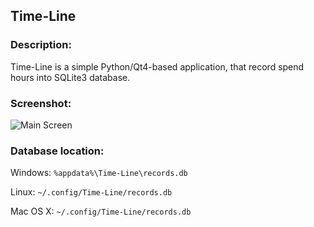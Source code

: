 Time-Line
-----------

### Description:
Time-Line is a simple Python/Qt4-based application, that record spend hours
into SQLite3 database.

### Screenshot:
![Main Screen](http://i.imgur.com/RRV7enw.png)

### Database location:

Windows: ```%appdata%\Time-Line\records.db```

Linux: ```~/.config/Time-Line/records.db```

Mac OS X: ```~/.config/Time-Line/records.db```

